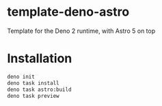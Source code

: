 # template-deno-astro

Template for the Deno 2 runtime, with Astro 5 on top

# Installation

```bash
deno init
deno task install
deno task astro:build
deno task preview
```
